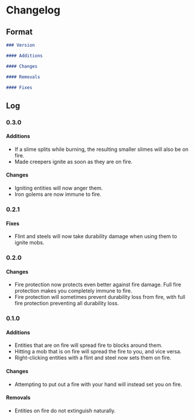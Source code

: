 # Changelog

## Format

```markdown
### Version

#### Additions

#### Changes

#### Removals

#### Fixes
```

## Log

### 0.3.0

#### Additions

- If a slime splits while burning, the resulting smaller slimes will also be on fire.
- Made creepers ignite as soon as they are on fire.

#### Changes

- Igniting entities will now anger them.
- Iron golems are now immune to fire.

### 0.2.1

#### Fixes

- Flint and steels will now take durability damage when using them to ignite mobs.

### 0.2.0

#### Changes

- Fire protection now protects even better against fire damage. Full fire protection makes you completely immune to fire.
- Fire protection will sometimes prevent durability loss from fire, with full fire protection preventing all durability loss.

### 0.1.0

#### Additions

- Entities that are on fire will spread fire to blocks around them.
- Hitting a mob that is on fire will spread the fire to you, and vice versa.
- Right-clicking entities with a flint and steel now sets them on fire.

#### Changes

- Attempting to put out a fire with your hand will instead set you on fire.

#### Removals

- Entities on fire do not extinguish naturally.
